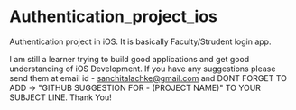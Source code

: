 # Authentication_project_ios
Authentication project in iOS. It is basically Faculty/Strudent login app.

I am still a learner trying to build good applications and get good understanding of iOS Development.
If you have any suggestions please send them at email id - sanchitalachke@gmail.com and DONT FORGET TO ADD -> "GITHUB SUGGESTION FOR - (PROJECT NAME)" TO YOUR SUBJECT LINE.
Thank You!
